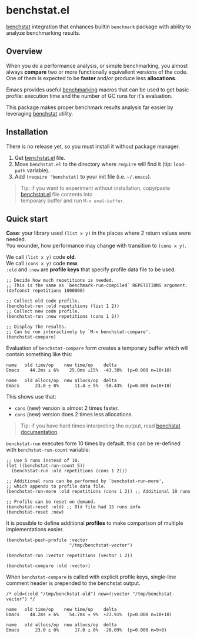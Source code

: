 # benchstat.el

[benchstat](https://godoc.org/golang.org/x/perf/cmd/benchstat) integration that enhances
builtin `benchmark` package with ability to analyze benchmarking results.

## Overview

When you do a performance analysis, or simple benchmarking,
you almost always **compare** two or more functionally equivallent versions of the code.
One of them is expected to be **faster** and/or produce less **allocations**.

Emacs provides useful [benchmarking](https://www.emacswiki.org/emacs/EmacsLispBenchmark) macros
that can be used to get basic profile: execution time and the number of GC runs for it's evaluation.

This package makes proper benchmark results analysis far easier by leveraging [benchstat](https://godoc.org/golang.org/x/perf/cmd/benchstat) utility. 

## Installation

There is no release yet, so you must install it without package manager.

1. Get [benchstat.el](benchstat.el) file.
2. Move `benchstat.el` to the directory where `require` will find it (tip: `load-path` variable).
3. Add `(require 'benchstat)` to your init file (i.e. `~/.emacs`).

> Tip: if you want to experiment without installation, 
> copy/paste [benchstat.el](benchstat.el) file contents into  
> temporary buffer and run `M-x eval-buffer`.

## Quick start

**Case**: your library used `(list x y)` in the places where 2 return values were needed.  
You wounder, how performance may change with transition to `(cons x y)`.

We call `(list x y)` code **old**.  
We call `(cons x y)` code **new**.  
`:old` and `:new` are **profile keys** that specify profile data file to be used.

```elisp
;; Decide how much repetitions is needed.
;; This is the same as `benchmark-run-compiled` REPETITIONS argument.
(defconst repetitions 1000000)

;; Collect old code profile.
(benchstat-run :old repetitions (list 1 2))
;; Collect new code profile.
(benchstat-run :new repetitions (cons 1 2))

;; Display the results.
;; Can be run interactively by `M-x benchstat-compare'.
(benchstat-compare)
```

Evaluation of `benchstat-compare` form creates a temporary buffer which will contain
something like this:

```
name   old time/op    new time/op    delta
Emacs    44.2ms ± 6%    25.0ms ±15%  -43.38%  (p=0.000 n=10+10)

name   old allocs/op  new allocs/op  delta
Emacs      23.0 ± 0%      11.4 ± 5%  -50.43%  (p=0.000 n=10+10)
```

This shows use that:

* `cons` (new) version is almost 2 times faster.
* `cons` (new) version does 2 times less allocations.

> Tip: if you have hard times interpreting the output,
> read [benchstat documentation](https://github.com/golang/perf/tree/master/cmd/benchstat).

`benchstat-run` executes form 10 times by default.
this can be re-defined with `benchstat-run-count` variable:

```elisp
;; Use 5 runs instead of 10.
(let ((benchstat-run-count 5))
  (benchstat-run :old repetitions (cons 1 2)))

;; Additional runs can be performed by `benchstat-run-more',
;; which appends to profile data file.
(benchstat-run-more :old repetitions (cons 1 2)) ;; Additional 10 runs

;; Profile can be reset on demand.
(benchstat-reset :old) ;; Old file had 15 runs info
(benchstat-reset :new)
```

It is possible to define additional **profiles** to make comparison of multiple
implementations easier.  

```elisp
(benchstat-push-profile :vector
                        "/tmp/benchstat-vector")

(benchstat-run :vector repetitions (vector 1 2))

(benchstat-compare :old :vector)
```

When `benchstat-compare` is called with explicit profile keys, single-line comment header
is prepended to the benchstat output.

```
/* old=(:old "/tmp/benchstat-old") new=(:vector "/tmp/benchstat-vector") */

name   old time/op    new time/op    delta
Emacs    44.2ms ± 6%    54.7ms ± 9%  +23.91%  (p=0.000 n=10+10)

name   old allocs/op  new allocs/op  delta
Emacs      23.0 ± 0%      17.0 ± 0%  -26.09%  (p=0.000 n=9+8)
```
